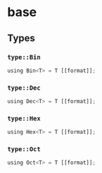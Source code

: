 # base


## Types

### `type::Bin`

```rust
using Bin<T> = T [[format]];
```
### `type::Dec`

```rust
using Dec<T> = T [[format]];
```
### `type::Hex`

```rust
using Hex<T> = T [[format]];
```
### `type::Oct`

```rust
using Oct<T> = T [[format]];
```
